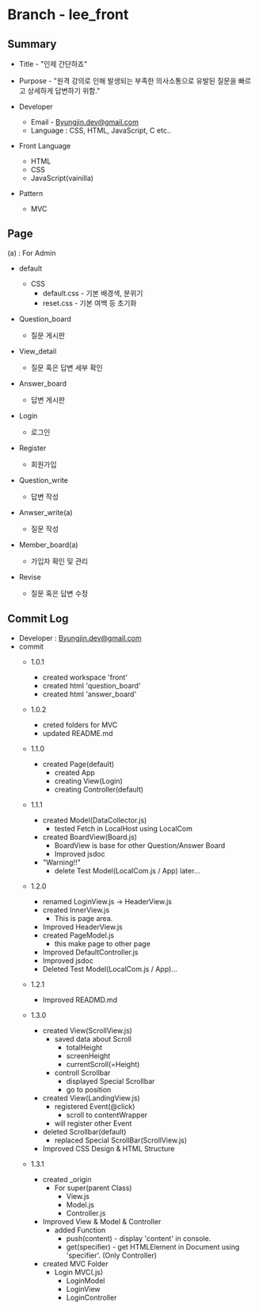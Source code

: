 Branch - lee_front
===
Summary
---
+ Title - "인제 간단하죠"
   
+ Purpose - "원격 강의로 인해 발생되는 부족한 의사소통으로 유발된 질문을 빠르고 상세하게 답변하기 위함."

+   Developer
    + Email - Byungjin.dev@gmail.com    
    + Language : CSS, HTML, JavaScript, C etc..
   
+ Front Language
    + HTML
    + CSS
    + JavaScript(vainilla)
   
+ Pattern
    + MVC
   
Page
---
(a) : For Admin

+   default
    +   CSS
        + default.css - 기본 배경색, 분위기
        + reset.css - 기본 여백 등 초기화

+   Question_board
    + 질문 게시판        
   
+   View_detail
    + 질문 혹은 답변 세부 확인
   
+   Answer_board
    + 답변 게시판
   
+   Login
    + 로그인
   
+   Register
    + 회원가입
   
+   Question_write
    + 답변 작성
   
+   Anwser_write(a)
    + 질문 작성
   
+   Member_board(a)
    + 가입자 확인 및 관리
   
+   Revise
    + 질문 혹은 답변 수정
   
Commit Log
---
 +  Developer : Byungjin.dev@gmail.com
 +  commit
    + 1.0.1 
        + created workspace 'front'
        + created html 'question_board'
        + created html 'answer_board'
   
    + 1.0.2
        + creted folders for MVC
        + updated README.md
   
    + 1.1.0
        + created Page(default)
            + created App
            + creating View(Login)
            + creating Controller(default)
   
    + 1.1.1
        + created Model(DataCollector.js)
            + tested Fetch in LocalHost using LocalCom            
        + created BoardView(Board.js)
            + BoardView is base for other Question/Answer Board
            + Improved jsdoc
        + "Warning!!"
            + delete Test Model(LocalCom.js / App) later...
   
    + 1.2.0
        + renamed LoginView.js -> HeaderView.js
        + created InnerView.js
            + This is page area.
        + Improved HeaderView.js
        + created PageModel.js
            + this make page to other page
        + Improved DefaultController.js
        + Improved jsdoc
        + Deleted Test Model(LocalCom.js / App)...

    + 1.2.1
        + Improved READMD.md
   
    + 1.3.0
        + created View(ScrollView.js)
            + saved data about Scroll
                + totalHeight
                + screenHeight
                + currentScroll(=Height)
            + controll Scrollbar
                + displayed Special Scrollbar
                + go to position
        + created View(LandingView.js)
            + registered Event(@click)
                + scroll to contentWrapper
            + will register other Event
        + deleted Scrollbar(default)
            + replaced Special ScrollBar(ScrollView.js)
        + Improved CSS Design & HTML Structure
       
    + 1.3.1
        + created _origin
            + For super(parent Class)
                + View.js
                + Model.js
                + Controller.js
        + Improved View & Model & Controller
            + added Function
                + push(content) - display 'content' in console.
                + get(specifier) - get HTMLElement in Document using 'specifier'. (Only Controller)
        + created MVC Folder
            + Login MVC(.js)
                + LoginModel
                + LoginView
                + LoginController